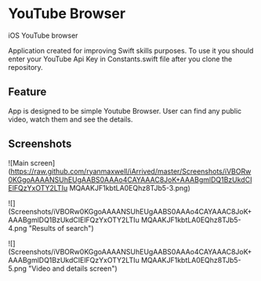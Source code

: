 # YouTube Browser
iOS YouTube browser

Application created for improving Swift skills purposes.
To use it you should enter your YouTube Api Key in Constants.swift file after you clone the repository.


## Feature
App is designed to be simple Youtube Browser. User can find any public video, watch them and see the details.

## Screenshots

![Main screen](https://raw.github.com/ryanmaxwell/iArrived/master/Screenshots/iVBORw0KGgoAAAANSUhEUgAABS0AAAo4CAYAAAC8JoK+AAABgmlDQ1BzUkdCIElFQzYxOTY2LTIu MQAAKJF1kbtLA0EQhz8TJb5-3.png)

![](Screenshots/iVBORw0KGgoAAAANSUhEUgAABS0AAAo4CAYAAAC8JoK+AAABgmlDQ1BzUkdCIElFQzYxOTY2LTIu MQAAKJF1kbtLA0EQhz8TJb5-4.png "Results of search")

![](Screenshots/iVBORw0KGgoAAAANSUhEUgAABS0AAAo4CAYAAAC8JoK+AAABgmlDQ1BzUkdCIElFQzYxOTY2LTIu MQAAKJF1kbtLA0EQhz8TJb5-5.png "Video and details screen")
